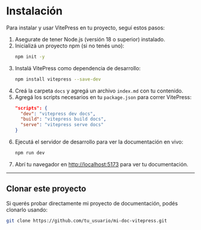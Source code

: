 # Instalación

Para instalar y usar VitePress en tu proyecto, seguí estos pasos:

1. Asegurate de tener Node.js (versión 18 o superior) instalado.
2. Inicializá un proyecto npm (si no tenés uno):
   ```bash
   npm init -y
   ```
3. Instalá VitePress como dependencia de desarrollo:
   ```bash
   npm install vitepress --save-dev
   ```
4. Creá la carpeta `docs` y agregá un archivo `index.md` con tu contenido.
5. Agregá los scripts necesarios en tu `package.json` para correr VitePress:
   ```json
   "scripts": {
     "dev": "vitepress dev docs",
     "build": "vitepress build docs",
     "serve": "vitepress serve docs"
   }
   ```
6. Ejecutá el servidor de desarrollo para ver la documentación en vivo:
   ```bash
   npm run dev
   ```
7. Abrí tu navegador en [http://localhost:5173](http://localhost:5173) para ver tu documentación.

---

## Clonar este proyecto

Si querés probar directamente mi proyecto de documentación, podés clonarlo usando:

```bash
git clone https://github.com/tu_usuario/mi-doc-vitepress.git
```
